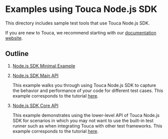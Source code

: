 # Examples using Touca Node.js SDK

This directory includes sample test tools that use Touca Node.js SDK.

If you are new to Touca, we recommend starting with our
[documentation website](https://touca.io/docs).

## Outline

1.  [Node.js SDK Minimal Example](./01_node_minimal)
2.  [Node.js SDK Main API](./02_node_main_api)

    This example walks you through using Touca Node.js SDK to capture the
    behavior and performance of your code for different test cases. This example
    corresponds to the tutorial [here](https://touca.io/docs/sdk/main-api).

3.  [Node.js SDK Core API](./03_node_core_api)

    This example demonstrates using the lower-level API of Touca Node.js SDK for
    scenarios in which you may not want to use the built-in test runner such as
    when integrating Touca with other test frameworks. This example corresponds
    to the tutorial [here](https://touca.io/docs/sdk/core-api).
